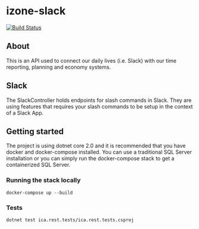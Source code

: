 # izone-slack

[![Build Status](https://drone.iteam.life/api/badges/Iteam1337/izone-core-api/status.svg)](https://drone.iteam.life/Iteam1337/izone-core-api)

## About

This is an API used to connect our daily lives (i.e. Slack) with our time reporting, planning and economy systems.

## Slack

The SlackController holds endpoints for slash commands in Slack. They are using features that requires your slash commands to be setup in the context of a Slack App.

## Getting started

The project is using dotnet core 2.0 and it is recommended that you have docker and docker-compose installed. You can use a traditional SQL Server installation or you can simply run the docker-compose stack to get a containerized SQL Server.

### Running the stack locally

```
docker-compose up --build
```

### Tests

```
dotnet test ica.rest.tests/ica.rest.tests.csproj
```
